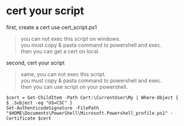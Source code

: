 # cert your script
first, create a cert use cert_script.ps1
> you can not exec this script on windows.  
> you must copy & pasta command to powershell and exec.  
> then you can get a cert on local.


second, cert your script
> same, you can not exec this script.  
> you must copy & pasta command to powershell and exec.  
> then you can use script on your powershell.

```
$cert = Get-ChildItem -Path Cert:\CurrentUser\My | Where-Object { $_.Subject -eq "US=CSC" }  
Set-AuthenticodeSignature -FilePath "$HOME\Documents\PowerShell\Microsoft.Powershell_profile.ps1" -Certificate $cert
```
